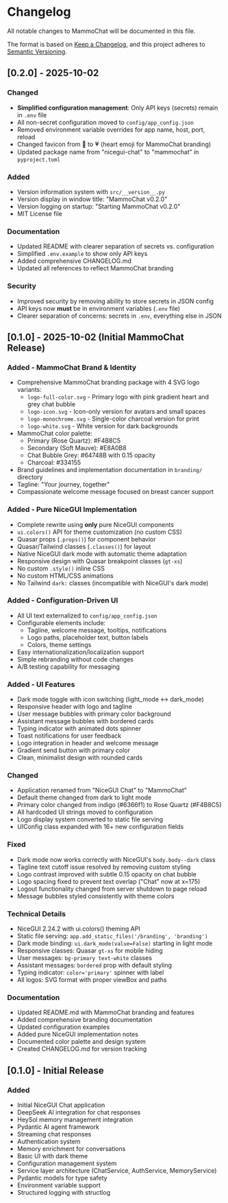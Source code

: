 # Changelog

All notable changes to MammoChat will be documented in this file.

The format is based on [Keep a Changelog](https://keepachangelog.com/en/1.0.0/),
and this project adheres to [Semantic Versioning](https://semver.org/spec/v2.0.0.html).

## [0.2.0] - 2025-10-02

### Changed
- **Simplified configuration management**: Only API keys (secrets) remain in `.env` file
- All non-secret configuration moved to `config/app_config.json`
- Removed environment variable overrides for app name, host, port, reload
- Changed favicon from 🤖 to 💗 (heart emoji for MammoChat branding)
- Updated package name from "nicegui-chat" to "mammochat" in `pyproject.toml`

### Added
- Version information system with `src/__version__.py`
- Version display in window title: "MammoChat v0.2.0"
- Version logging on startup: "Starting MammoChat v0.2.0"
- MIT License file

### Documentation
- Updated README with clearer separation of secrets vs. configuration
- Simplified `.env.example` to show only API keys
- Added comprehensive CHANGELOG.md
- Updated all references to reflect MammoChat branding

### Security
- Improved security by removing ability to store secrets in JSON config
- API keys now **must** be in environment variables (`.env` file)
- Clearer separation of concerns: secrets in `.env`, everything else in JSON

## [0.1.0] - 2025-10-02 (Initial MammoChat Release)

### Added - MammoChat Brand & Identity
- Comprehensive MammoChat branding package with 4 SVG logo variants:
  - `logo-full-color.svg` - Primary logo with pink gradient heart and grey chat bubble
  - `logo-icon.svg` - Icon-only version for avatars and small spaces
  - `logo-monochrome.svg` - Single-color charcoal version for print
  - `logo-white.svg` - White version for dark backgrounds
- MammoChat color palette:
  - Primary (Rose Quartz): #F4B8C5
  - Secondary (Soft Mauve): #E8A0B8
  - Chat Bubble Grey: #64748B with 0.15 opacity
  - Charcoal: #334155
- Brand guidelines and implementation documentation in `branding/` directory
- Tagline: "Your journey, together"
- Compassionate welcome message focused on breast cancer support

### Added - Pure NiceGUI Implementation
- Complete rewrite using **only** pure NiceGUI components
- `ui.colors()` API for theme customization (no custom CSS)
- Quasar props (`.props()`) for component behavior
- Quasar/Tailwind classes (`.classes()`) for layout
- Native NiceGUI dark mode with automatic theme adaptation
- Responsive design with Quasar breakpoint classes (`gt-xs`)
- No custom `.style()` inline CSS
- No custom HTML/CSS animations
- No Tailwind `dark:` classes (incompatible with NiceGUI's dark mode)

### Added - Configuration-Driven UI
- All UI text externalized to `config/app_config.json`
- Configurable elements include:
  - Tagline, welcome message, tooltips, notifications
  - Logo paths, placeholder text, button labels
  - Colors, theme settings
- Easy internationalization/localization support
- Simple rebranding without code changes
- A/B testing capability for messaging

### Added - UI Features
- Dark mode toggle with icon switching (light_mode ↔ dark_mode)
- Responsive header with logo and tagline
- User message bubbles with primary color background
- Assistant message bubbles with bordered cards
- Typing indicator with animated dots spinner
- Toast notifications for user feedback
- Logo integration in header and welcome message
- Gradient send button with primary color
- Clean, minimalist design with rounded cards

### Changed
- Application renamed from "NiceGUI Chat" to "MammoChat"
- Default theme changed from dark to light mode
- Primary color changed from indigo (#6366f1) to Rose Quartz (#F4B8C5)
- All hardcoded UI strings moved to configuration
- Logo display system converted to static file serving
- UIConfig class expanded with 16+ new configuration fields

### Fixed
- Dark mode now works correctly with NiceGUI's `body.body--dark` class
- Tagline text cutoff issue resolved by removing custom styling
- Logo contrast improved with subtle 0.15 opacity on chat bubble
- Logo spacing fixed to prevent text overlap ("Chat" now at x=175)
- Logout functionality changed from server shutdown to page reload
- Message bubbles styled consistently with theme colors

### Technical Details
- NiceGUI 2.24.2 with ui.colors() theming API
- Static file serving: `app.add_static_files('/branding', 'branding')`
- Dark mode binding: `ui.dark_mode(value=False)` starting in light mode
- Responsive classes: Quasar `gt-xs` for mobile hiding
- User messages: `bg-primary text-white` classes
- Assistant messages: `bordered` prop with default styling
- Typing indicator: `color='primary'` spinner with label
- All logos: SVG format with proper viewBox and paths

### Documentation
- Updated README.md with MammoChat branding and features
- Added comprehensive branding documentation
- Updated configuration examples
- Added pure NiceGUI implementation notes
- Documented color palette and design system
- Created CHANGELOG.md for version tracking

## [0.1.0] - Initial Release

### Added
- Initial NiceGUI Chat application
- DeepSeek AI integration for chat responses
- HeySol memory management integration
- Pydantic AI agent framework
- Streaming chat responses
- Authentication system
- Memory enrichment for conversations
- Basic UI with dark theme
- Configuration management system
- Service layer architecture (ChatService, AuthService, MemoryService)
- Pydantic models for type safety
- Environment variable support
- Structured logging with structlog
